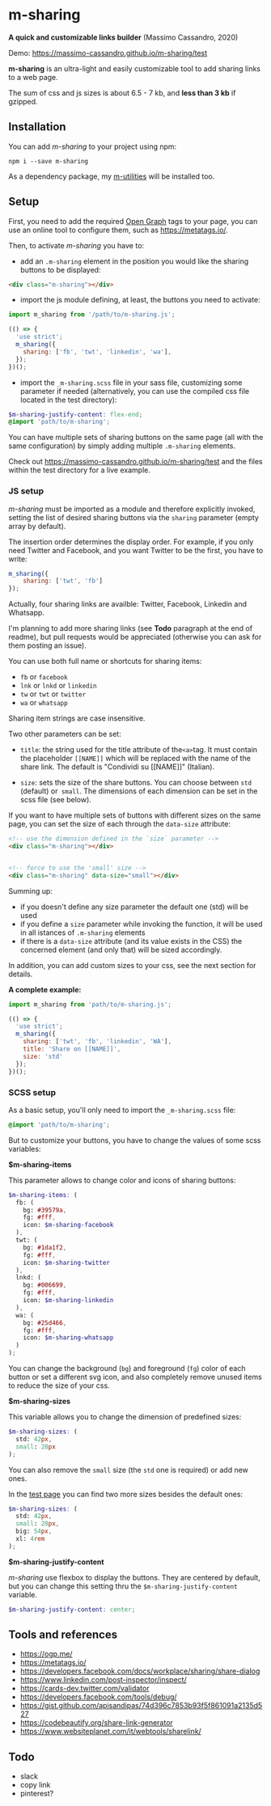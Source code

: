 # m-sharing

**A quick and customizable links builder** 
(Massimo Cassandro, 2020)

Demo: <https://massimo-cassandro.github.io/m-sharing/test>

**m-sharing** is an ultra-light and easily customizable tool to add sharing links to a web page.

The sum of css and js sizes is about 6.5 - 7 kb, and **less than 3 kb** if gzipped.

## Installation

You can add *m-sharing* to your project using npm:

```shell
npm i --save m-sharing
```

As a dependency package, my [m-utilities](https://github.com/massimo-cassandro/m-utilities) will be installed too.

## Setup

First, you need to add the required [Open Graph](https://ogp.me/) tags to your page, you can use an online tool to configure them, such as <https://metatags.io/>.


Then, to activate *m-sharing* you have to:

* add an `.m-sharing` element in the position you would like the sharing buttons to be displayed:

```html
<div class="m-sharing"></div>
```

* import the js module defining, at least, the buttons you need to activate:

```js
import m_sharing from '/path/to/m-sharing.js';

(() => {
  'use strict';
  m_sharing({
    sharing: ['fb', 'twt', 'linkedin', 'wa'],
  });
})();
```

* import the `_m-sharing.scss` file in your sass file, customizing some parameter if needed (alternatively, you can use the compiled css file located in the test directory):

```scss
$m-sharing-justify-content: flex-end;
@import 'path/to/m-sharing';
```

You can have multiple sets of sharing buttons on the same page (all with the same configuration) by simply adding multiple `.m-sharing` elements.

Check out <https://massimo-cassandro.github.io/m-sharing/test> and the files within the test directory for a live example.


### JS setup

*m-sharing* must be imported as a module and therefore explicitly invoked, setting the list of desired sharing buttons via the `sharing` parameter (empty array by default).

The insertion order determines the display order. For example, if you only need Twitter and Facebook, and you want Twitter to be the first, you have to write:

```js
m_sharing({
    sharing: ['twt', 'fb']
});
```

Actually, four sharing links are availble: Twitter, Facebook, Linkedin and Whatsapp. 

I'm planning to add more sharing links (see **Todo** paragraph at the end of readme), but pull requests would be appreciated (otherwise you can ask for them posting an issue).

You can use both full name or shortcuts for sharing items:

* `fb` or `facebook`
* `lnk` or `lnkd` or `linkedin`
* `tw` or `twt` or `twitter`
* `wa` or `whatsapp`

Sharing item strings are case insensitive.

Two other parameters can be set:

* `title`: the string used for the title attribute of the` <a> `tag. It must contain the placeholder `[[NAME]]` which will be replaced with the name of the share link. The default is "Condividi su [[NAME]]" (Italian).

* `size`: sets the size of the share buttons. You can choose between `std` (default) or` small`. The dimensions of each dimension can be set in the scss file (see below).

If you want to have multiple sets of buttons with different sizes on the same page, you can set the size of each through the `data-size` attribute:

```html
<!-- use the dimension defined in the `size` parameter -->
<div class="m-sharing"></div> 


<!-- force to use the 'small' size -->
<div class="m-sharing" data-size="small"></div> 
```

Summing up:

* if you doesn't define any size parameter the default one (std) will be used
* if you define a `size` parameter while invoking the function, it will be used in all istances of `.m-sharing` elements
* if there is a `data-size` attribute (and its value exists in the CSS) the concerned element (and only that) will be sized accordingly.

In addition, you can add custom sizes to your css, see the next section for details.


**A complete example:**

```js
import m_sharing from 'path/to/m-sharing.js';

(() => {
  'use strict';
  m_sharing({
    sharing: ['twt', 'fb', 'linkedin', 'WA'],
    title: 'Share on [[NAME]]',
    size: 'std'
  });
})();
```

### SCSS setup

As a basic setup, you'll only need to import the `_m-sharing.scss` file:

```scss
@import 'path/to/m-sharing';
```

But to customize your buttons, you have to change the values of some scss variables:

**$m-sharing-items**

This parameter allows to change color and icons of sharing buttons:

```scss
$m-sharing-items: (
  fb: (
    bg: #39579a,
    fg: #fff,
    icon: $m-sharing-facebook
  ),
  twt: (
    bg: #1da1f2,
    fg: #fff,
    icon: $m-sharing-twitter
  ),
  lnkd: (
    bg: #006699,
    fg: #fff,
    icon: $m-sharing-linkedin
  ),
  wa: (
    bg: #25d466,
    fg: #fff,
    icon: $m-sharing-whatsapp
  )
);
```

You can change the background (`bg`) and foreground (`fg`) color of each button or set a different svg icon, and also completely remove unused items to reduce the size of your css.

**$m-sharing-sizes**

This variable allows you to change the dimension of predefined sizes:

```scss
$m-sharing-sizes: (
  std: 42px,
  small: 28px
);
```

You can also remove the `small` size (the `std` one is required) or add new ones.

In the [test page](https://massimo-cassandro.github.io/m-sharing/test) you can find two more sizes besides the default ones:

```scss
$m-sharing-sizes: (
  std: 42px,
  small: 28px,
  big: 54px,
  xl: 4rem
);
```

**$m-sharing-justify-content**

*m-sharing* use flexbox to display the buttons. They are centered by default, but you can change this setting thru the `$m-sharing-justify-content` variable.

```scss
$m-sharing-justify-content: center;
```


## Tools and references

* <https://ogp.me/>
* <https://metatags.io/>
* <https://developers.facebook.com/docs/workplace/sharing/share-dialog>
* <https://www.linkedin.com/post-inspector/inspect/>
* <https://cards-dev.twitter.com/validator>
* <https://developers.facebook.com/tools/debug/>
* <https://gist.github.com/apisandipas/74d396c7853b93f5f861091a2135d527>
* <https://codebeautify.org/share-link-generator>
* <https://www.websiteplanet.com/it/webtools/sharelink/>


## Todo
* slack
* copy link
* pinterest?
